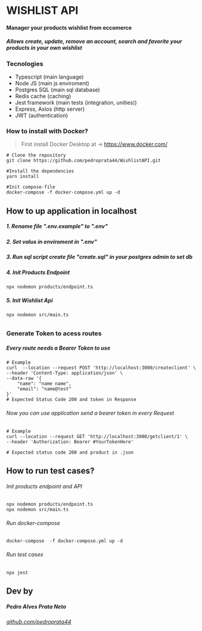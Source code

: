 # WISHLIST API
#### Manager your products wishlist from eccomerce

##### Allows create, update, remove an account, search and favorite your products in your own wishlist

### Tecnologies
- Typescript (main language)
- Node JS (main js enviroment)
- Postgres SQL (main sql database)
- Redis cache (caching)
- Jest framework (main tests (integration, unities))
- Express, Axios (http server)
- JWT (authentication)

### How to install with Docker?
> First install Docker Desktop at -> https://www.docker.com/
~~~
# Clone the repository
git clone https://github.com/pedroprata44/WishlistAPI.git

#Install the dependencies
yarn install

#Init compose-file
docker-compose -f docker-compose.yml up -d
~~~

## How to up application in localhost

##### 1. Rename file ".env.example" to  ".env"
##### 2. Set valus in enviroment in ".env"

##### 3. Run sql script create file "create.sql" in your postgres admin to set db


##### 4. Init Products Endpoint

~~~
npx nodemon products/endpoint.ts
~~~

##### 5. Init Wishlist Api
~~~
npx nodemon src/main.ts
~~~
######

### Generate Token to acess routes
##### Every route needs a Bearer Token to use 
~~~
# Example
curl  --location --request POST 'http://localhost:3000/createclient' \
--header 'Content-Type: application/json' \
--data-raw '{
    "name": "name name",
    "email": "name@test"
}'
# Expected Status Code 200 and token in Response
~~~
###### Now you can use application send a bearer token in every Request
~~~
# Example
curl --location --request GET 'http://localhost:3000/getclient/1' \
--header 'Authorization: Bearer #YourTokenHere'

# Expected status code 200 and product in .json
~~~

## How to run test cases?
###### Init products endpoint and API
~~~
npx nodemon products/endpoint.ts
npx nodemon src/main.ts
~~~

###### Run docker-compose
~~~
docker-compose  -f docker-compose.yml up -d
~~~

###### Run test cases
~~~
npx jest
~~~

## Dev by
##### Pedro Alves Prata Neto

###### [github.com/pedroprata44](http://github.com/pedroprata44)